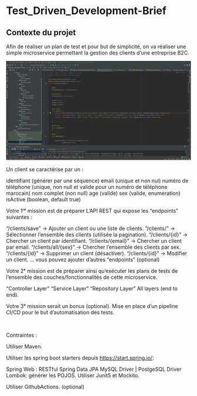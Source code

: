 # Test_Driven_Development-Brief

<h2>Contexte du projet</h2>

<p>Afin de réaliser un plan de test et pour but de simplicité, on va réaliser une simple microservice permettant la gestion des clients d’une entreprise B2C.</p>

<img src="tdd.png">

Un client se caractérise par un :

identifiant (générer par une séquence)
email (unique et non nul)
numéro de téléphone (unique, non null et valide pour un numéro de téléphone marocain)
nom complet (non null)
age (valide)
sex (valide, enumeration)
isActive (boolean, default true)
​

Votre 1ʳᵉ mission est de préparer L’API REST qui expose les “endpoints” suivantes :

“/clients/save” → Ajouter un client ou une liste de clients.
“/clients/” → Sélectionner l’ensemble des clients (utilisée la pagination).
“/clients/{id}” → Chercher un client par identifiant.
“/clients/{email}” → Chercher un client par email.
“/clients/all/{sex}” → Chercher l’ensemble des clients par sex.
“/clients/{id}” → Supprimer un client (désactiver).
“/clients/{id}” → Modifier un client.
… vous pouvez ajouter d’autres “endpoints” (optional)
​

Votre 2ᵉ mission est de préparer ainsi qu’exécuter les plans de tests de l’ensemble des couches/fonctionnalités de cette microservice.

“Controller Layer”
“Service Layer”
“Repository Layer”
All layers (end to end).
​

Votre 3ᵉ mission serait un bonus (optional). Mise en place d’un pipeline CI/CD pour le but d’automatisation des tests.

​

Contraintes :

Utiliser Maven.

Utiliser les spring boot starters depuis https://start.spring.io/:

Spring Web : RESTful
Spring Data JPA
MySQL Driver | PostgeSQL Driver
Lombok: générer les POJOS.
Utiliser Junit5 et Mockito.

Utiliser GithubActions. (optional)

